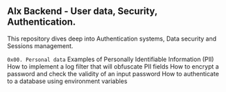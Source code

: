 ## Alx Backend - User data, Security, Authentication.

This repository dives deep into Authentication systems, Data security and Sessions management.

`0x00. Personal data`
    Examples of Personally Identifiable Information (PII)
    How to implement a log filter that will obfuscate PII fields
    How to encrypt a password and check the validity of an input password
    How to authenticate to a database using environment variables

